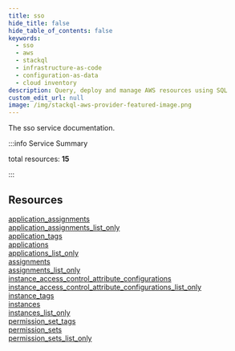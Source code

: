 ```yaml
---
title: sso
hide_title: false
hide_table_of_contents: false
keywords:
  - sso
  - aws
  - stackql
  - infrastructure-as-code
  - configuration-as-data
  - cloud inventory
description: Query, deploy and manage AWS resources using SQL
custom_edit_url: null
image: /img/stackql-aws-provider-featured-image.png
---
```


The sso service documentation.

:::info Service Summary

<div class="row">
<div class="providerDocColumn">
<span>total resources:&nbsp;<b>15</b></span><br />
</div>
</div>

:::

## Resources
<div class="row">
<div class="providerDocColumn">
<a href="/services/sso/application_assignments/">application_assignments</a><br />
<a href="/services/sso/application_assignments_list_only/">application_assignments_list_only</a><br />
<a href="/services/sso/application_tags/">application_tags</a><br />
<a href="/services/sso/applications/">applications</a><br />
<a href="/services/sso/applications_list_only/">applications_list_only</a><br />
<a href="/services/sso/assignments/">assignments</a><br />
<a href="/services/sso/assignments_list_only/">assignments_list_only</a><br />
<a href="/services/sso/instance_access_control_attribute_configurations/">instance_access_control_attribute_configurations</a>
</div>
<div class="providerDocColumn">
<a href="/services/sso/instance_access_control_attribute_configurations_list_only/">instance_access_control_attribute_configurations_list_only</a><br />
<a href="/services/sso/instance_tags/">instance_tags</a><br />
<a href="/services/sso/instances/">instances</a><br />
<a href="/services/sso/instances_list_only/">instances_list_only</a><br />
<a href="/services/sso/permission_set_tags/">permission_set_tags</a><br />
<a href="/services/sso/permission_sets/">permission_sets</a><br />
<a href="/services/sso/permission_sets_list_only/">permission_sets_list_only</a>
</div>
</div>